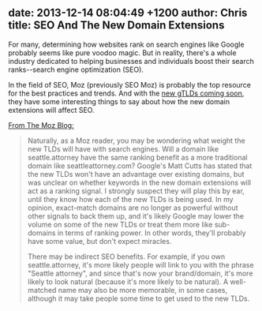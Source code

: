 date: 2013-12-14 08:04:49 +1200
author: Chris
title: SEO And The New Domain Extensions
----
<!-- excerpt -->

For many, determining how websites rank on search engines like Google probably seems like pure voodoo magic. But in reality, there's a whole industry dedicated to helping businesses and individuals boost their search ranks--search engine optimization (SEO).

<!-- /excerpt -->

In the field of SEO, Moz (previously SEO Moz) is probably the top resource for the best practices and trends. And with the [new gTLDs coming soon](https://iwantmyname.com/domains/new-gtld-domain-extensions), they have some interesting things to say about how the new domain extensions will affect SEO.

[From The Moz Blog:](http://moz.com/blog/next-domain-gold-rush)

> Naturally, as a Moz reader, you may be wondering what weight the new TLDs will have with search engines. Will a domain like seattle.attorney have the same ranking benefit as a more traditional domain like seattleattorney.com? Google's Matt Cutts has stated that the new TLDs won't have an advantage over existing domains, but was unclear on whether keywords in the new domain extensions will act as a ranking signal. I strongly suspect they will play this by ear, until they know how each of the new TLDs is being used. In my opinion, exact-match domains are no longer as powerful without other signals to back them up, and it's likely Google may lower the volume on some of the new TLDs or treat them more like sub-domains in terms of ranking power. In other words, they'll probably have some value, but don't expect miracles.
>
> There may be indirect SEO benefits. For example, if you own seattle.attorney, it's more likely people will link to you with the phrase "Seattle attorney", and since that's now your brand/domain, it's more likely to look natural (because it's more likely to be natural). A well-matched name may also be more memorable, in some cases, although it may take people some time to get used to the new TLDs.
